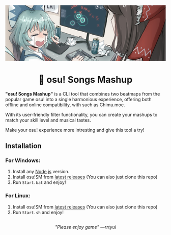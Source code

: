 <div align="center"> 
<a href="https://twitter.com/wwparasi/status/1488257992827015172"><img src="./wwparasi.png"></a>
<h1>📖 osu! Songs Mashup </h1>
</div>

**"osu! Songs Mashup"** is a CLI tool that combines two beatmaps from the popular game osu! into a single harmonious experience, offering both offline and online compatibility, with such as Chimu.moe.

With its user-friendly filter functionality, you can create your mashups to match your skill level and musical tastes.

Make your osu! experience more intresting and give this tool a try!

## Installation

### For Windows:

1. Install any [Node.js](https://nodejs.org/en) version.
2. Install osu!SM from [latest releases](https://github.com/richardscull/Osu-Songs-Mashup/releases) (You can also just clone this repo)
3. Run `Start.bat` and enjoy!

### For Linux:

1. Install osu!SM from [latest releases](https://github.com/richardscull/Osu-Songs-Mashup/releases) (You can also just clone this repo)
2. Run `Start.sh` and enjoy!

##

<div align="center"><em> "Please enjoy game" —rrtyui </em></div>
